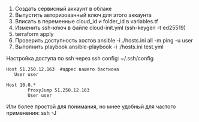 1. Создать сервисный аккаунт в облаке
2. Выпустить авторизованный ключ для этого аккаунта
3. Вписать в переменные cloud_id и folder_id в variables.tf
4. Изменить ssh-ключ в файле cloud-init.yml (ssh-keygen -t ed25519)
5. terraform apply
6. Проверить доступность хостов ansible -i ./hosts.ini all  -m ping -u user
7. Выполнить playbook ansible-playbook -i ./hosts.ini test.yml


Настройка доступа по ssh через ssh config: 
~/.ssh/config
```
Host 51.250.12.163  #адрес вашего бастиона
   User user

Host 10.0.*
        ProxyJump 51.250.12.163
        User user
```

Или более простой для понимания, но мнее удобный для частого применения: ssh -J <jump server> <remote server>
